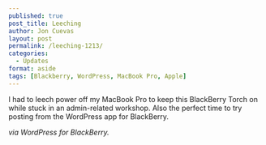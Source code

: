 ```yaml
---
published: true
post_title: Leeching
author: Jon Cuevas
layout: post
permalink: /leeching-1213/
categories:
  - Updates
format: aside
tags: [Blackberry, WordPress, MacBook Pro, Apple]
---
```

I had to leech power off my MacBook Pro to keep this BlackBerry Torch on while stuck in an admin-related workshop. Also the perfect time to try posting from the WordPress app for BlackBerry.

*via WordPress for BlackBerry.*